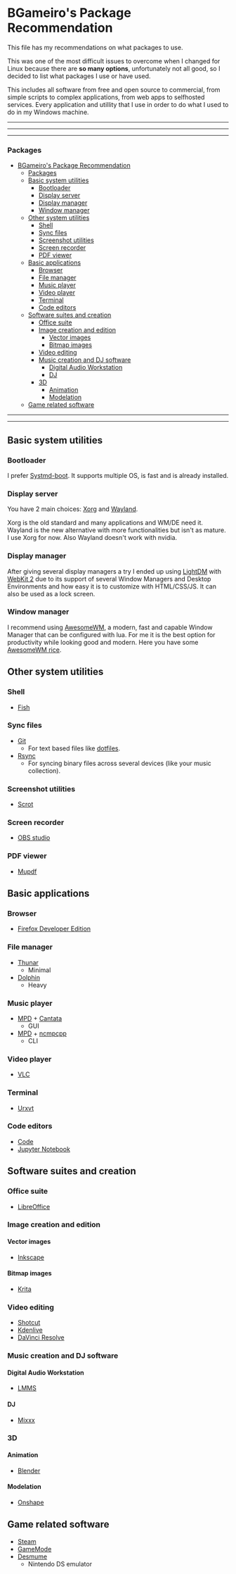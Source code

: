 # BGameiro's Package Recommendation

This file has my recommendations on what packages to use.

This was one of the most difficult issues to overcome when I changed for Linux because there are **so many options**, unfortunately not all good, so I decided to list what packages I use or have used.

This includes all software from free and open source to commercial, from simple scripts to complex applications, from web apps to selfhosted services. Every application and utillity that I use in order to do what I used to do in my Windows machine.

***
***
***

### Packages

- [BGameiro's Package Recommendation](#BGameiros-Package-Recommendation)
    - [Packages](#Packages)
  - [Basic system utilities](#Basic-system-utilities)
    - [Bootloader](#Bootloader)
    - [Display server](#Display-server)
    - [Display manager](#Display-manager)
    - [Window manager](#Window-manager)
  - [Other system utilities](#Other-system-utilities)
    - [Shell](#Shell)
    - [Sync files](#Sync-files)
    - [Screenshot utilities](#Screenshot-utilities)
    - [Screen recorder](#Screen-recorder)
    - [PDF viewer](#PDF-viewer)
  - [Basic applications](#Basic-applications)
    - [Browser](#Browser)
    - [File manager](#File-manager)
    - [Music player](#Music-player)
    - [Video player](#Video-player)
    - [Terminal](#Terminal)
    - [Code editors](#Code-editors)
  - [Software suites and creation](#Software-suites-and-creation)
    - [Office suite](#Office-suite)
    - [Image creation and edition](#Image-creation-and-edition)
      - [Vector images](#Vector-images)
      - [Bitmap images](#Bitmap-images)
    - [Video editing](#Video-editing)
    - [Music creation and DJ software](#Music-creation-and-DJ-software)
      - [Digital Audio Workstation](#Digital-Audio-Workstation)
      - [DJ](#DJ)
    - [3D](#3D)
      - [Animation](#Animation)
      - [Modelation](#Modelation)
  - [Game related software](#Game-related-software)

***
***

##      Basic system utilities

###     Bootloader

I prefer [Systmd-boot](). It supports multiple OS, is fast and is already installed.

###     Display server

You have 2 main choices: [Xorg]() and [Wayland](). 

Xorg is the old standard and many applications and WM/DE need it. Wayland is the new alternative with more functionalities but isn't as mature. I use Xorg for now. Also Wayland doesn't work with nvidia.

###     Display manager

After giving several display managers a try I ended up using [LightDM]() with [WebKit 2]() due to its support of several Window Managers and Desktop Environments and how easy it is to customize with HTML/CSS/JS. It can also be used as a lock screen.

###     Window manager

I recommend using [AwesomeWM](), a modern, fast and capable Window Manager that can be configured with lua. For me it is the best option for productivity while looking good and modern. Here you have some [AwesomeWM rice]().

##      Other system utilities

###     Shell

*   [Fish]()

###     Sync files

*   [Git]()
    *   For text based files like [dotfiles]().
*   [Rsync]()
    *   For syncing binary files across several devices (like your music collection).

###     Screenshot utilities

*   [Scrot]()

###     Screen recorder

*   [OBS studio]()

###     PDF viewer

*   [Mupdf]()

##      Basic applications

###     Browser

*   [Firefox Developer Edition]()

###     File manager

*   [Thunar]()
    *   Minimal
*   [Dolphin]()
    *   Heavy

###     Music player

*   [MPD]() + [Cantata]()
    *   GUI
*   [MPD]() + [ncmpcpp]()
    *   CLI

###     Video player

*   [VLC]()

###     Terminal

*   [Urxvt]()

###     Code editors

*   [Code]()
*   [Jupyter Notebook]()

##      Software suites and creation

###     Office suite

*   [LibreOffice]()

###     Image creation and edition

####    Vector images

*   [Inkscape]()

####    Bitmap images

*   [Krita]()

###     Video editing

*   [Shotcut]()
*   [Kdenlive]()
*   [DaVinci Resolve]()

###     Music creation and DJ software

####    Digital Audio Workstation

*   [LMMS]()

####    DJ

*   [Mixxx]()

###     3D

####    Animation

*   [Blender]()

####    Modelation

*   [Onshape]()

##      Game related software

*   [Steam]()
*   [GameMode]()
*   [Desmume]()
    *   Nintendo DS emulator